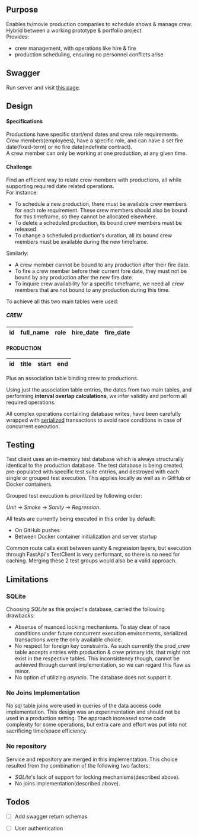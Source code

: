 ## Purpose
Enables tv/movie production companies to schedule shows & manage crew.  
Hybrid between a working prototype & portfolio project.  
Provides:
- crew management, with operations like hire & fire 
- production scheduling, ensuring no personnel conflicts arise


## Swagger
Run server and visit [this page][swagger].


## Design
#### Specifications
Productions have specific start/end dates and crew role requirements.  
Crew members(employees), have a specific role, and can have a set fire date(fixed-term) or no fire date(indefinite 
contract).  
A crew member can only be working at one production, at any given time.

#### Challenge
Find an efficient way to relate crew members with productions, all while supporting required date related operations.  
For instance: 
- To schedule a new production, there must be available crew members for each role requirement. These crew members 
  should also be bound for this timeframe, so they cannot be allocated elsewhere.
- To delete a scheduled production, its bound crew members must be released.
- To change a scheduled production's duration, all its bound crew members must be available during the new timeframe.

Similarly:
- A crew member cannot be bound to any production after their fire date.
- To fire a crew member before their current fore date, they must not be bound by any production after the new fire 
  date.
- To inquire crew availability for a specific timeframe, we need all crew members that are not bound to any 
  production during this time.

To achieve all this two main tables were used:

##### CREW

| id | full_name          | role          | hire_date | fire_date  |
|----|--------------------|---------------|-----------|------------|

#### PRODUCTION

| id | title             | start      | end        |
|----|-------------------|------------|------------|

Plus an association table binding crew to productions.  

Using just the association table entries, the dates from two main tables, and performing **interval overlap 
calculations**, we infer validity and perform all required operations.

All complex operations containing database writes, have been carefully wrapped with [serialized][sqlite transactions] 
transactions to avoid race conditions in case of concurrent execution.


## Testing
Test client uses an in-memory test database which is always structurally identical to the production database. 
The test database is being created, pre-populated with specific test suite entries, and destroyed with each single or 
grouped test execution. This applies locally as well as in GitHub or Docker containers. 

Grouped test execution is prioritized by following order:

*Unit* &rarr; *Smoke* &rarr; *Sanity* &rarr; *Regression*. 

All tests are currently being executed in this order by default: 
- On GitHub pushes 
- Between Docker container initialization and server startup

Common route calls exist between sanity & regression layers, but execution through FastApi's TestClient is very 
performant, so there is no need for caching. Merging these 2 test groups would also be a valid approach.


## Limitations

### SQLite
Choosing *SQLite* as this project's database, carried the following drawbacks:
- Absense of nuanced locking mechanisms. To stay clear of race conditions under future concurrent execution 
  environments, serialized transactions were the only available choice.
- No respect for foreign key constraints. As such currently the prod_crew table accepts entries with production & crew 
  primary ids, that might not exist in the respective tables. This inconsistency though, cannot be achieved through
  current implementation, so we can regard this flaw as minor.
- No option of utilizing *asyncio*. The database does not support it.

### No Joins Implementation
No sql table joins were used in queries of the data access code implementation. This design was an experimentation and 
should not be used in a production setting. The approach increased some code complexity for some operations, but extra 
care and effort was put into not sacrificing time/space efficiency. 

### No repository
Service and repository are merged in this implementation. This choice resulted from the combination of the following 
two factors:
- *SQLite*'s lack of support for locking mechanisms(described above).
- No joins implementation(described above).


## Todos

- [ ] Add swagger return schemas
- [ ] User authentication


[swagger]: http://127.0.0.1:80/docs
[sqlite transactions]: https://www.sqlite.org/transactional.html